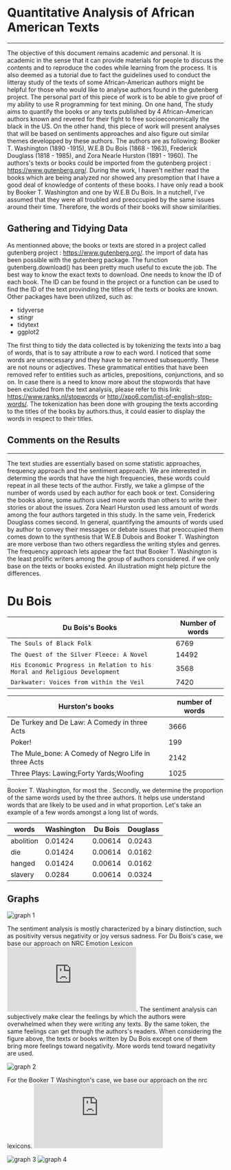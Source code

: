 # Quantitative Analysis of African American Texts
----
The objective of this document remains academic and personal. It is academic in the sense that it can provide materials for people to discuss the contents and to reproduce the codes while learning from the process. It is also deemed as a tutorial due to fact the guidelines used to conduct the litteray study of the texts of some African-American authors might be helpful for those who would like to analyse authors found in the gutenberg project.
The  personal part of this piece of work is to be able to give proof of my ability to use R programming for text mining. On one hand, The study aims to quantify the books or any texts published by 4 African-American authors known and revered for their fight to free socioeconomically the black in the US. On the other hand, this piece of work will present analyses that will be based on sentiments approaches and also figure out similar themes developped by these authors. The authors are as following: Booker T. Washington (1890 -1915), W.E.B Du Bois (1868 - 1963), Frederick Douglass (1818 - 1985), and Zora Nearle Hurston (1891 - 1960). 
The authors's texts or books could be imported from the gutenberg project :  https://www.gutenberg.org/. During the work, I haven't neither read the books which are being analyzed nor showed any presomption that I have a good deal of knowledge of contents of these books. I have only read a book by Booker T. Washington and one by W.E.B Du Bois. In a nutchell, I've assumed that they were all troubled and preoccupied by the same issues around their time. Therefore, the words of their books will show similarities.

## Gathering and Tidying Data
As mentionned above, the books or texts are stored in a project called gutenberg project : https://www.gutenberg.org/. the import of data has been possible with the gutenberg package. The function gutenberg.download() has been pretty much useful to excute the job. The best way to know the exact texts to download. One needs to know the ID of each book. The ID can be found in the project or a function can be used to find the ID of the text provinding the titles of the texts or books are known. Other packages have been utilized, such as:
* tidyverse
* stingr
* tidytext
* ggplot2

The first thing to tidy the data collected is by tokenizing the texts into a bag of words, that is to say attribute a row to each word. I noticed that some words are unnecessary and they have to be removed subsequently. These are not nouns or adjectives. These grammatical entities that have been removed refer to entities such as articles, prepositions, conjunctions, and so on.  In case there is a need to know more about the stopwords that have been excluded from the text analysis, please refer to this link: https://www.ranks.nl/stopwords or http://xpo6.com/list-of-english-stop-words/. The tokenization has been done with grouping the texts according to the titles of the books by authors.thus, it could easier to display the words in respect to their titles.  

## Comments on the Results
--- 
The text studies are essentially based on some statistic approaches, frequency approach and the sentiment approach. We are interested in determing the words that have the high frequencies, these words could repeat in all these tects of the author. Firstly, we take a glimpse of the number of words used by each author for each book or text. Considering the books alone, some authors used more words than others to write their stories or about the issues. Zora Nearl Hurston used less amount of words among the four authors targeted in this study. In the same vein, Frederick Douglass comes second. In general, quantifying the amounts of words used by author to convey their messages or debate issues that preoccupied them comes down to the synthesis that W.E.B Dubois and Booker T. Washington are more verbose than two others regardless the writing styles and genres. The frequency approach lets appear the fact that Booker T. Washington is the least prolific writers among the group of authors considered. if we only base on the texts or books existed. An illustration might help picture the differences. 
# Du Bois
| Du Bois's Books|Number of words|
|---|---|
|`The Souls of Black Folk`|6769|
|`The Quest of the Silver Fleece: A Novel`|14492|
|`His Economic Progress in Relation to his Moral and Religious Development`|3568|
|`Darkwater: Voices from within the Veil`|7420|

|Hurston's books|number of words|
|--|--|
|De Turkey and De Law: A Comedy in three Acts|3666|
|Poker!|199|
|The Mule_bone: A Comedy of Negro Life in three Acts|2142|
|Three Plays: Lawing;Forty Yards;Woofing|1025|

Booker T. Washington, for most the . Secondly, we determine the proportion of the same words used by the three authors. It helps use understand words that are likely to be used and in what proportion. Let's take an example of a few words amongst a long list of words. 

|words|Washington|Du Bois|Douglass|
|--|--|--|--|
|abolition|0.01424|0.00614|0.0243|
|die|0.01424|0.00614|0.0162|
|hanged|0.01424|0.00614|0.0162|
|slavery|0.0284|0.00614|0.0324|

## Graphs

![graph 1](https://github.com/danielsineus/BLACK_AMERICAN_TEXT/blob/master/plot_dubois.png)

The sentiment analysis is mostly characterized by a binary distinction, such as positivity versus negativity or joy versus sadness. For Du Bois's case, we base our approach on NRC Emotion Lexicon ![link](https://saifmohammad.com/WebPages/NRC-Emotion-Lexicon.htm). The sentiment analysis can subjectively make clear the feelings by which the authors were overwhelmed when they were writing any texts. By the same token, the same feelings can get through the authors's readers. When considering the figure above, the texts or books written by Du Bois except one of them bring more feelings toward negativity. More words tend toward negativity are used.  

![graph 2](https://github.com/danielsineus/BLACK_AMERICAN_TEXT/blob/master/plot_book.png)

For the Booker T Washington's case, we base our approach on the nrc lexicons. ![link](https://rstudio-pubs-static.s3.amazonaws.com/236096_2ef4566f995e48c1964013310bf197f1.html)

![graph 3](https://github.com/danielsineus/BLACK_AMERICAN_TEXT/blob/master/plot_fred.png)
![graph 4](https://github.com/danielsineus/BLACK_AMERICAN_TEXT/blob/master/plot_neal.png)
